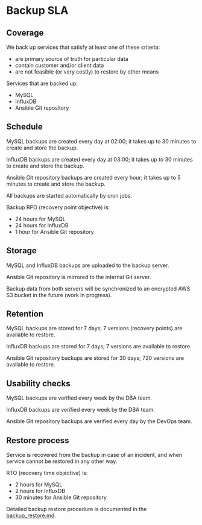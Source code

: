 # Backup SLA

## Coverage

We back up services that satisfy at least one of these criteria:
 - are primary source of truth for particular data
 - contain customer and/or client data
 - are not feasible (or very costly) to restore by other means

Services that are backed up:
 - MySQL
 - InfluxDB
 - Ansible Git repository


## Schedule

MySQL backups are created every day at 02:00; it takes up to 30 minutes to create and store the backup.

InfluxDB backups are created every day at 03:00; it takes up to 30 minutes to create and store the backup.

Ansible Git repository backups are created every hour; it takes up to 5 minutes to create and store the backup.

All backups are started automatically by cron jobs.

Backup RPO (recovery point objective) is:
 - 24 hours for MySQL
 - 24 hours for InfluxDB
 - 1 hour for Ansible Git repository


## Storage

MySQL and InfluxDB backups are uploaded to the backup server.

Ansible Git repository is mirrored to the internal Git server.

Backup data from both servers will be synchronized to an encrypted AWS S3 bucket in the future (work in progress).


## Retention

MySQL backups are stored for 7 days; 7 versions (recovery points) are available to restore.

InfluxDB backups are stored for 7 days; 7 versions are available to restore.

Ansible Git repository backups are stored for 30 days; 720 versions are available to restore.


## Usability checks

MySQL backups are verified every week by the DBA team.

InfluxDB backups are verified every week by the DBA team.

Ansible Git repository backups are verified every day by the DevOps team.


## Restore process

Service is recovered from the backup in case of an incident, and when service cannot be restored in any other way.

RTO (recovery time objective) is:
 - 2 hours for MySQL
 - 2 hours for InfluxDB
 - 30 minutes for Ansible Git repository

Detailed backup restore procedure is documented in the [backup_restore.md](./backup_restore.md).
